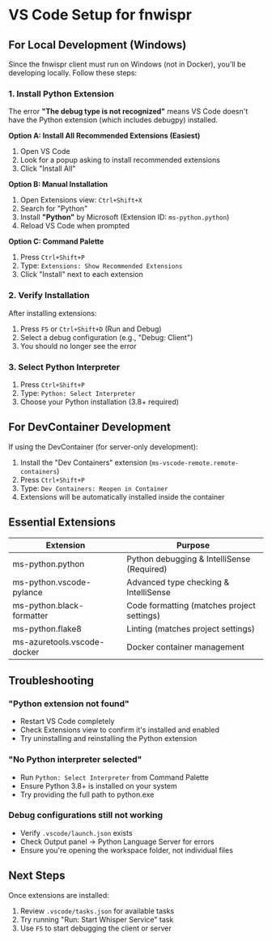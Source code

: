 # VS Code Setup for fnwispr

## For Local Development (Windows)

Since the fnwispr client must run on Windows (not in Docker), you'll be developing locally. Follow these steps:

### 1. Install Python Extension

The error **"The debug type is not recognized"** means VS Code doesn't have the Python extension (which includes debugpy) installed.

**Option A: Install All Recommended Extensions (Easiest)**
1. Open VS Code
2. Look for a popup asking to install recommended extensions
3. Click "Install All"

**Option B: Manual Installation**
1. Open Extensions view: `Ctrl+Shift+X`
2. Search for "Python"
3. Install **"Python"** by Microsoft (Extension ID: `ms-python.python`)
4. Reload VS Code when prompted

**Option C: Command Palette**
1. Press `Ctrl+Shift+P`
2. Type: `Extensions: Show Recommended Extensions`
3. Click "Install" next to each extension

### 2. Verify Installation

After installing extensions:
1. Press `F5` or `Ctrl+Shift+D` (Run and Debug)
2. Select a debug configuration (e.g., "Debug: Client")
3. You should no longer see the error

### 3. Select Python Interpreter

1. Press `Ctrl+Shift+P`
2. Type: `Python: Select Interpreter`
3. Choose your Python installation (3.8+ required)

## For DevContainer Development

If using the DevContainer (for server-only development):
1. Install the "Dev Containers" extension (`ms-vscode-remote.remote-containers`)
2. Press `Ctrl+Shift+P`
3. Type: `Dev Containers: Reopen in Container`
4. Extensions will be automatically installed inside the container

## Essential Extensions

| Extension | Purpose |
|-----------|---------|
| ms-python.python | Python debugging & IntelliSense (Required) |
| ms-python.vscode-pylance | Advanced type checking & IntelliSense |
| ms-python.black-formatter | Code formatting (matches project settings) |
| ms-python.flake8 | Linting (matches project settings) |
| ms-azuretools.vscode-docker | Docker container management |

## Troubleshooting

### "Python extension not found"
- Restart VS Code completely
- Check Extensions view to confirm it's installed and enabled
- Try uninstalling and reinstalling the Python extension

### "No Python interpreter selected"
- Run `Python: Select Interpreter` from Command Palette
- Ensure Python 3.8+ is installed on your system
- Try providing the full path to python.exe

### Debug configurations still not working
- Verify `.vscode/launch.json` exists
- Check Output panel → Python Language Server for errors
- Ensure you're opening the workspace folder, not individual files

## Next Steps

Once extensions are installed:
1. Review `.vscode/tasks.json` for available tasks
2. Try running "Run: Start Whisper Service" task
3. Use `F5` to start debugging the client or server
